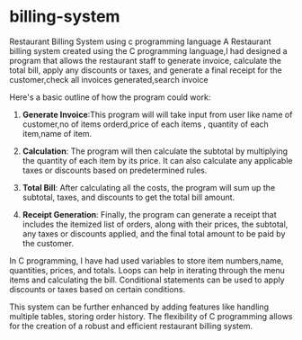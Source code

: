 # billing-system
Restaurant Billing System using c programming language
A Restaurant billing system created using the C programming language,I had designed a program that allows the restaurant staff to generate invoice, calculate 
the total bill, apply any discounts or taxes, and generate a final receipt for the customer,check all invoices generated,search invoice 

Here's a basic outline of how the program could work:
1. **Generate Invoice**:This program will will take input from user like name of customer,no of items orderd,price of each items , quantity of each item,name of item.

2. **Calculation**: The program will then calculate the subtotal by multiplying the quantity of each item by its price. It can also calculate any applicable taxes or discounts based on predetermined rules.

3. **Total Bill**: After calculating all the costs, the program will sum up the subtotal, taxes, and discounts to get the total bill amount.

4. **Receipt Generation**: Finally, the program can generate a receipt that includes the itemized list of orders, along with their prices, the subtotal, any taxes or discounts applied, and the final total amount to be paid by the customer.

In C programming, I have had used variables to store item numbers,name, quantities, prices, and totals. Loops can help in iterating through the menu items and calculating the bill. Conditional statements can be used to apply discounts or taxes based on certain conditions.

This system can be further enhanced by adding features like handling multiple tables, storing order history. The flexibility of C programming allows for the creation of a robust and efficient restaurant billing system.
